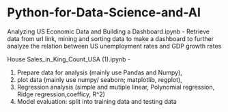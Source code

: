 # Python-for-Data-Science-and-AI

Analyzing US Economic Data and Building a Dashboard.ipynb - Retrieve data from url link, mining and sorting data to make a dashboard to further analyze the relation between US unemployment rates and GDP growth rates



House Sales_in_King_Count_USA (1).ipynb - 
1. Prepare data for analysis (mainly use Pandas and Numpy), 
2. plot data (mainly use numpy/ seaborn; matplotlib, regplot), 
3. Regression analysis (simple and mutiple linear, Polynomial regression, Ridge regression,coefficy, R^2)
4. Model evaluation: split into training data and testing data
